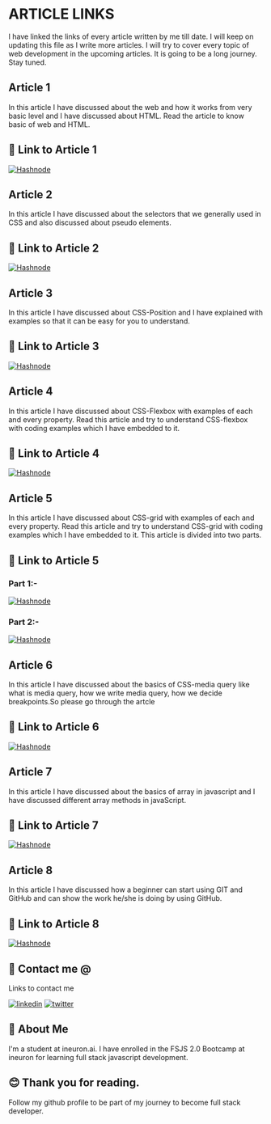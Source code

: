 
# ARTICLE LINKS
I have linked the links of every article written by me till date. I will keep on updating this file as I write more articles. I will try to cover every topic of web development in the upcoming articles. It is going to be a long journey. Stay tuned.
## Article 1

In this article I have discussed about the web and how it works from very basic level and I have discussed about HTML. Read the article to know basic of web and HTML.

## 🔗 Link to Article 1
[![Hashnode](https://img.shields.io/badge/Hashnode-2962FF?style=for-the-badge&logo=hashnode&logoColor=white)](https://pritcode10.hashnode.dev/introduction-to-web-and-html)

## Article 2
In this article I have discussed about the selectors that we generally used in CSS and also discussed about pseudo elements.
## 🔗 Link to Article 2
[![Hashnode](https://img.shields.io/badge/Hashnode-2962FF?style=for-the-badge&logo=hashnode&logoColor=white)](https://pritcode10.hashnode.dev/selectors-in-css)
## Article 3
In this article I have discussed about CSS-Position and I have explained with examples so that it can be easy for you to understand.
## 🔗 Link to Article 3
[![Hashnode](https://img.shields.io/badge/Hashnode-2962FF?style=for-the-badge&logo=hashnode&logoColor=white)](https://pritcode10.hashnode.dev/css-position)
## Article 4
In this article I have discussed about CSS-Flexbox with examples of each and every property. Read this article and try to understand CSS-flexbox with coding examples which I have embedded to it.
## 🔗 Link to Article 4
[![Hashnode](https://img.shields.io/badge/Hashnode-2962FF?style=for-the-badge&logo=hashnode&logoColor=white)](https://pritcode10.hashnode.dev/css-layout-flexbox)
## Article 5
In this article I have discussed about CSS-grid with examples of each and every property. Read this article and try to understand CSS-grid with coding examples which I have embedded to it. This article is divided into two parts.
## 🔗 Link to Article 5
### Part 1:-
[![Hashnode](https://img.shields.io/badge/Hashnode-2962FF?style=for-the-badge&logo=hashnode&logoColor=white)](https://pritcode10.hashnode.dev/my-take-on-css-grid)

### Part 2:-
[![Hashnode](https://img.shields.io/badge/Hashnode-2962FF?style=for-the-badge&logo=hashnode&logoColor=white)](https://pritcode10.hashnode.dev/my-take-on-css-grid-part-2)

## Article 6
In this article I have discussed about the basics of CSS-media query like what is media query, how we write media query, how we decide breakpoints.So please go through the artcle 

## 🔗 Link to Article 6
[![Hashnode](https://img.shields.io/badge/Hashnode-2962FF?style=for-the-badge&logo=hashnode&logoColor=white)](https://pritcode10.hashnode.dev/lets-discuss-basics-of-css-media-query)
## Article 7
In this article I have discussed about the basics of array in javascript and I have discussed different array methods in javaScript.

## 🔗 Link to Article 7
[![Hashnode](https://img.shields.io/badge/Hashnode-2962FF?style=for-the-badge&logo=hashnode&logoColor=white)](https://pritcode10.hashnode.dev/array-methods-in-javascript)

## Article 8
In this article I have discussed how a beginner can start using GIT and GitHub and can show the work he/she is doing by using GitHub.

## 🔗 Link to Article 8
[![Hashnode](https://img.shields.io/badge/Hashnode-2962FF?style=for-the-badge&logo=hashnode&logoColor=white)](https://pritcode10.hashnode.dev/getting-started-with-git-and-github)

## 🔗 Contact me @
Links to contact me

[![linkedin](https://img.shields.io/badge/linkedin-0A66C2?style=for-the-badge&logo=linkedin&logoColor=white)](https://www.linkedin.com/in/pritam-chauhan-5b28ab16a)
[![twitter](https://img.shields.io/badge/twitter-1DA1F2?style=for-the-badge&logo=twitter&logoColor=white)](https://twitter.com/Im_pritam18)


## 🚀 About Me
I'm a student at ineuron.ai. I have enrolled in the FSJS 2.0 Bootcamp at ineuron for learning full stack javascript development.

## 😊 Thank you for reading.
Follow my github profile to be part of my journey to become full stack developer.